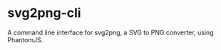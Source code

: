 svg2png-cli
===========

A command line interface for svg2png, a SVG to PNG converter, using PhantomJS.